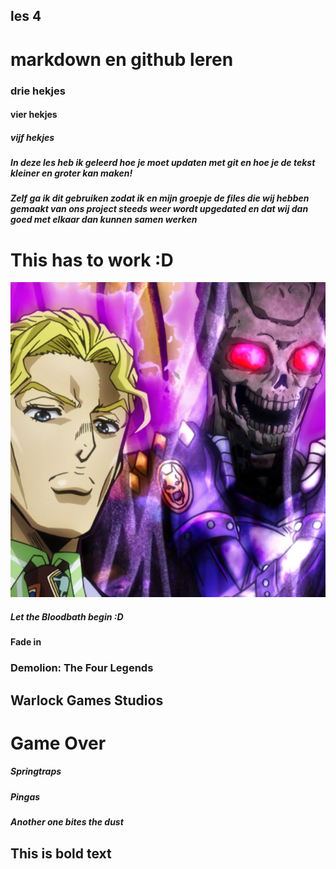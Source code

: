 ## les 4

# markdown en github leren

### drie hekjes

#### vier hekjes

##### vijf hekjes

##### In deze les heb ik geleerd hoe je moet updaten met git en hoe je de tekst kleiner en groter kan maken!

##### Zelf ga ik dit gebruiken zodat ik en mijn groepje de files die wij hebben gemaakt van ons project steeds weer wordt upgedated en dat wij dan goed met elkaar dan kunnen samen werken

<!DOCTYPE HTML>
<html>
<head>
   <title>Wide Putin</title>
   <style>

   </style>
</head>
<body>
    <h1>This has to work :D</h1>
    <img src="KillerQueen.png">
</body>
</html>

##### Let the Bloodbath begin :D

#### Fade in

### Demolion: The Four Legends

## Warlock Games Studios

# Game Over

##### Springtraps

##### Pingas

##### ***Another one bites the dust***

## **This is bold text**